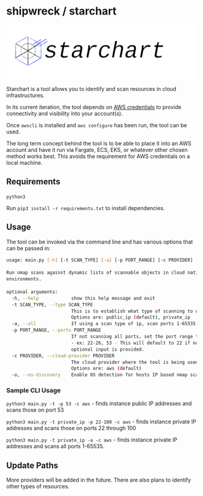 # shipwreck / starchart

![starchart](https://github.com/shipwreckdev/starchart/blob/master/assets/starchart.png)

Starchart is a tool allows you to identify and scan resources in cloud infrastructures.

In its current iteration, the tool depends on [AWS credentials](https://docs.aws.amazon.com/cli/latest/userguide/cli-chap-configure.html) to provide connectivity and visibility into your account(s).

Once `awscli` is installed and `aws configure` has been run, the tool can be used.

The long term concept behind the tool is to be able to place it into an AWS account and have it run via Fargate, ECS, EKS, or whatever other chosen method works best. This avoids the requirement for AWS credentials on a local machine.

## Requirements

`python3`

Run `pip3 install -r requirements.txt` to install dependencies.

## Usage

The tool can be invoked via the command line and has various options that can be passed in:

```bash
usage: main.py [-h] [-t SCAN_TYPE] [-a] [-p PORT_RANGE] [-c PROVIDER] [-o]

Run nmap scans against dynamic lists of scannable objects in cloud native
environments.

optional arguments:
  -h, --help            show this help message and exit
  -t SCAN_TYPE, --type SCAN_TYPE
                        This is to establish what type of scanning to use.
                        Options are: public_ip (default), private_ip
  -a, --all             If using a scan type of ip, scan ports 1-65535.
  -p PORT_RANGE, --ports PORT_RANGE
                        If not scanning all ports, set the port range to scan
                        - ex: 22-26, 53 - This will default to 22 if no
                        optional input is provided.
  -c PROVIDER, --cloud-provider PROVIDER
                        The cloud provider where the tool is being used.
                        Options are: aws (default)
  -o, --os-discovery    Enable OS detection for hosts IP based nmap scans.
```

### Sample CLI Usage

`python3 main.py -t -p 53 -c aws` - finds instance public IP addresses and scans those on port 53

`python3 main.py -t private_ip -p 22-100 -c aws` - finds instance private IP addresses and scans those on ports 22 through 100

`python3 main.py -t private_ip -a -c aws` - finds instance private IP addresses and scans all ports 1-65535.

## Update Paths

More providers will be added in the future. There are also plans to identify other types of resources.
